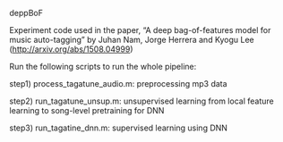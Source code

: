 deppBoF

Experiment code used in the paper, “A deep bag-of-features model for music auto-tagging” by Juhan Nam, Jorge Herrera and Kyogu Lee (http://arxiv.org/abs/1508.04999)

Run the following scripts to run the whole pipeline:

step1) process_tagatune_audio.m: preprocessing mp3 data

step2) run_tagatune_unsup.m: unsupervised learning from local feature learning to song-level pretraining for DNN  

step3) run_tagatine_dnn.m: supervised learning using DNN




